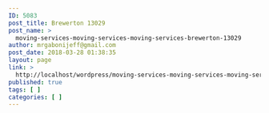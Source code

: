```yaml
---
ID: 5083
post_title: Brewerton 13029
post_name: >
  moving-services-moving-services-moving-services-brewerton-13029
author: mrgabonijeff@gmail.com
post_date: 2018-03-28 01:38:35
layout: page
link: >
  http://localhost/wordpress/moving-services-moving-services-moving-services-brewerton-13029/
published: true
tags: [ ]
categories: [ ]
---
```

